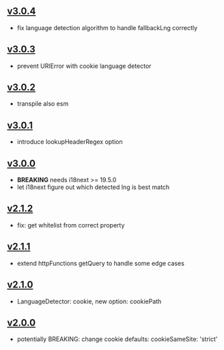 ## [v3.0.4](https://github.com/i18next/i18next-http-middleware/compare/v3.0.3...v3.0.4)
- fix language detection algorithm to handle fallbackLng correctly

## [v3.0.3](https://github.com/i18next/i18next-http-middleware/compare/v3.0.2...v3.0.3)
- prevent URIError with cookie language detector

## [v3.0.2](https://github.com/i18next/i18next-http-middleware/compare/v3.0.1...v3.0.2)
- transpile also esm

## [v3.0.1](https://github.com/i18next/i18next-http-middleware/compare/v3.0.0...v3.0.1)
- introduce lookupHeaderRegex option

## [v3.0.0](https://github.com/i18next/i18next-http-middleware/compare/v2.1.2...v3.0.0)
- **BREAKING** needs i18next >= 19.5.0
- let i18next figure out which detected lng is best match

## [v2.1.2](https://github.com/i18next/i18next-http-middleware/compare/v2.1.1...v2.1.2)
- fix: get whitelist from correct property

## [v2.1.1](https://github.com/i18next/i18next-http-middleware/compare/v2.1.0...v2.1.1)
- extend httpFunctions getQuery to handle some edge cases

## [v2.1.0](https://github.com/i18next/i18next-http-middleware/compare/v2.0.0...v2.1.0)
- LanguageDetector: cookie, new option: cookiePath

## [v2.0.0](https://github.com/i18next/i18next-http-middleware/compare/v1.3.1...v2.0.0)
- potentially BREAKING: change cookie defaults: cookieSameSite: 'strict'
